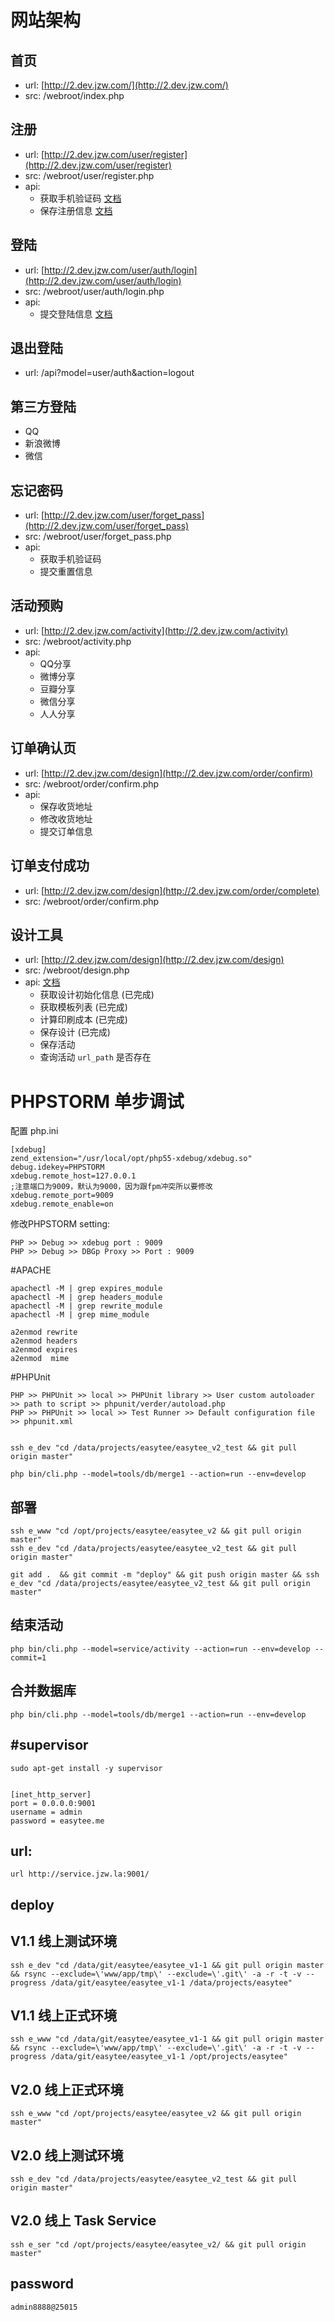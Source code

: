 网站架构
======

首页
------

- url: [http://2.dev.jzw.com/](http://2.dev.jzw.com/)
- src: /webroot/index.php

注册
------
- url: [http://2.dev.jzw.com/user/register](http://2.dev.jzw.com/user/register)
- src: /webroot/user/register.php
- api:
    - 获取手机验证码 [文档](http://git.ptphp.com/easytee/easytee-me/blob/master/docs/user/register.md)
    - 保存注册信息 [文档](http://git.ptphp.com/easytee/easytee-me/blob/master/docs/user/register.md)

登陆
------
- url: [http://2.dev.jzw.com/user/auth/login](http://2.dev.jzw.com/user/auth/login)
- src: /webroot/user/auth/login.php
- api:
    - 提交登陆信息 [文档](http://git.ptphp.com/easytee/easytee-me/blob/master/docs/user/auth/login.md)

退出登陆
------
- url: /api?model=user/auth&action=logout

第三方登陆
------
- QQ
- 新浪微博
- 微信

忘记密码
------
- url: [http://2.dev.jzw.com/user/forget_pass](http://2.dev.jzw.com/user/forget_pass)
- src: /webroot/user/forget_pass.php
- api:
    - 获取手机验证码
    - 提交重置信息 


活动预购
------
- url: [http://2.dev.jzw.com/activity](http://2.dev.jzw.com/activity)
- src: /webroot/activity.php
- api:
    - QQ分享
    - 微博分享
    - 豆瓣分享
    - 微信分享
    - 人人分享


订单确认页
------
- url: [http://2.dev.jzw.com/design](http://2.dev.jzw.com/order/confirm)
- src: /webroot/order/confirm.php
- api:
    - 保存收货地址
    - 修改收货地址
    - 提交订单信息

订单支付成功
------
- url: [http://2.dev.jzw.com/design](http://2.dev.jzw.com/order/complete)
- src: /webroot/order/confirm.php

设计工具
------
- url: [http://2.dev.jzw.com/design](http://2.dev.jzw.com/design)
- src: /webroot/design.php
- api: [文档](http://git.ptphp.com/easytee/easytee-me/blob/master/docs/design/tool/beta.md)
    - 获取设计初始化信息  (已完成)
    - 获取模板列表       (已完成)
    - 计算印刷成本       (已完成)
    - 保存设计          (已完成)
    - 保存活动
    - 查询活动 `url_path` 是否存在
    
PHPSTORM 单步调试
======
配置 php.ini

    [xdebug]
    zend_extension="/usr/local/opt/php55-xdebug/xdebug.so"
    debug.idekey=PHPSTORM
    xdebug.remote_host=127.0.0.1
    ;注意端口为9009，默认为9000，因为跟fpm冲突所以要修改
    xdebug.remote_port=9009
    xdebug.remote_enable=on

修改PHPSTORM setting:

    PHP >> Debug >> xdebug port : 9009
    PHP >> Debug >> DBGp Proxy >> Port : 9009

#APACHE 

    apachectl -M | grep expires_module
    apachectl -M | grep headers_module
    apachectl -M | grep rewrite_module
    apachectl -M | grep mime_module
    
    a2enmod rewrite
    a2enmod headers
    a2enmod expires
    a2enmod  mime
    

#PHPUnit

    PHP >> PHPUnit >> local >> PHPUnit library >> User custom autoloader >> path to script >> phpunit/verder/autoload.php
    PHP >> PHPUnit >> local >> Test Runner >> Default configuration file >> phpunit.xml


    ssh e_dev "cd /data/projects/easytee/easytee_v2_test && git pull origin master"

    php bin/cli.php --model=tools/db/merge1 --action=run --env=develop 

部署
-------
    
    ssh e_www "cd /opt/projects/easytee/easytee_v2 && git pull origin master"
    ssh e_dev "cd /data/projects/easytee/easytee_v2_test && git pull origin master"
    
    git add .  && git commit -m "deploy" && git push origin master && ssh e_dev "cd /data/projects/easytee/easytee_v2_test && git pull origin master"
    
    
    
结束活动
-------

    php bin/cli.php --model=service/activity --action=run --env=develop --commit=1


合并数据库
-------

    php bin/cli.php --model=tools/db/merge1 --action=run --env=develop
    
#supervisor
-------

    sudo apt-get install -y supervisor
    
    
    [inet_http_server]
    port = 0.0.0.0:9001
    username = admin
    password = easytee.me
    
url:
------

    url http://service.jzw.la:9001/

deploy
------

V1.1 线上测试环境
------

    ssh e_dev "cd /data/git/easytee/easytee_v1-1 && git pull origin master && rsync --exclude=\'www/app/tmp\' --exclude=\'.git\' -a -r -t -v --progress /data/git/easytee/easytee_v1-1 /data/projects/easytee"

V1.1 线上正式环境
------

    ssh e_www "cd /data/git/easytee/easytee_v1-1 && git pull origin master && rsync --exclude=\'www/app/tmp\' --exclude=\'.git\' -a -r -t -v --progress /data/git/easytee/easytee_v1-1 /opt/projects/easytee"
   

V2.0 线上正式环境
------

    ssh e_www "cd /opt/projects/easytee/easytee_v2 && git pull origin master"

 
V2.0 线上测试环境
------
    
    ssh e_dev "cd /data/projects/easytee/easytee_v2_test && git pull origin master"

V2.0 线上 Task Service
------

    ssh e_ser "cd /opt/projects/easytee/easytee_v2/ && git pull origin master"

password
------

    admin8888@25015